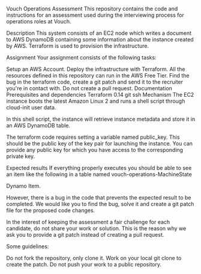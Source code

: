 Vouch Operations Assessment
This repository contains the code and instructions for an assessment used during the interviewing process for operations roles at Vouch.

Description
This system consists of an EC2 node which writes a document to AWS DynamoDB containing some information about the instance created by AWS. Terraform is used to provision the infrastructure.

Assignment
Your assignment consists of the following tasks:

Setup an AWS Account.
Deploy the infrastructure with Terraform. All the resources defined in this repository can run in the AWS Free Tier.
Find the bug in the terraform code, create a git patch and send it to the recruiter you're in contact with. Do not create a pull request.
Documentation
Prerequisites and dependencies
Terraform 0.14
git
ssh
Mechanism
The EC2 instance boots the latest Amazon Linux 2 and runs a shell script through cloud-init user data.

In this shell script, the instance will retrieve instance metadata and store it in an AWS DynamoDB table.

The terraform code requires setting a variable named public_key. This should be the public key of the key pair for launching the instance. You can provide any public key for which you have access to the corresponding private key.

Expected results
If everything properly executes you should be able to see an item like the following in a table named vouch-operations-MachineState

Dynamo Item.

However, there is a bug in the code that prevents the expected result to be completed. We would like you to find the bug, solve it and create a git patch file for the proposed code changes.

In the interest of keeping the assessment a fair challenge for each candidate, do not share your work or solution. This is the reason why we ask you to provide a git patch instead of creating a pull request.

Some guidelines:

Do not fork the repository, only clone it.
Work on your local git clone to create the patch. Do not push your work to a public repository.
